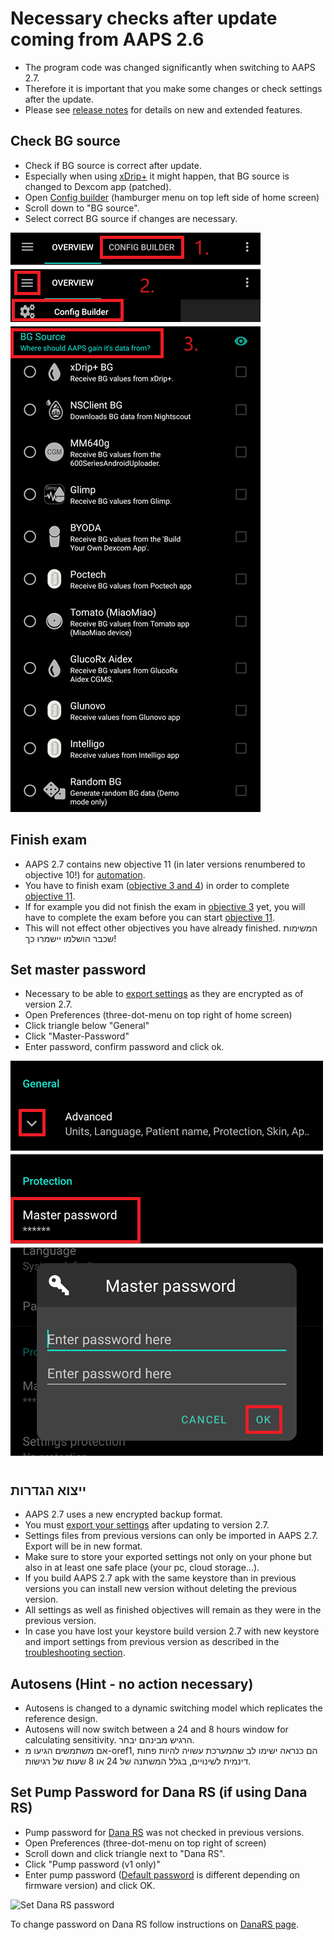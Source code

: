 # Necessary checks after update coming from AAPS 2.6

- The program code was changed significantly when switching to AAPS 2.7.
- Therefore it is important that you make some changes or check settings after the update.
- Please see [release notes](Releasenotes-version-2-7-0) for details on new and extended features.

## Check BG source

- Check if BG source is correct after update.
- Especially when using [xDrip+](../Configuration/xdrip.md) it might happen, that BG source is changed to Dexcom app (patched).
- Open [Config builder](Config-Builder-bg-source) (hamburger menu on top left side of home screen)
- Scroll down to "BG source".
- Select correct BG source if changes are necessary.

![BG source](../images/ConfBuild_BG.png)

## Finish exam

- AAPS 2.7 contains new objective 11 (in later versions renumbered to objective 10!) for [automation](../Usage/Automation.md).
- You have to finish exam ([objective 3 and 4](Objectives-objective-3-prove-your-knowledge)) in order to complete [objective 11](Objectives-objective-10-automation).
- If for example you did not finish the exam in [objective 3](../Usage/Objectives-objective-3-prove-your-knowledge) yet, you will have to complete the exam before you can start [objective 11](Objectives-objective-10-automation).
- This will not effect other objectives you have already finished. המשימות שכבר הושלמו יישמרו כך!

## Set master password

- Necessary to be able to [export settings](../Usage/ExportImportSettings.md) as they are encrypted as of version 2.7.
- Open Preferences (three-dot-menu on top right of home screen)
- Click triangle below "General"
- Click "Master-Password"
- Enter password, confirm password and click ok.

![Set master password](../images/MasterPW.png)

## ייצוא הגדרות

- AAPS 2.7 uses a new encrypted backup format.
- You must [export your settings](../Usage/ExportImportSettings.md) after updating to version 2.7.
- Settings files from previous versions can only be imported in AAPS 2.7. Export will be in new format.
- Make sure to store your exported settings not only on your phone but also in at least one safe place (your pc, cloud storage...).
- If you build AAPS 2.7 apk with the same keystore than in previous versions you can install new version without deleting the previous version.
- All settings as well as finished objectives will remain as they were in the previous version.
- In case you have lost your keystore build version 2.7 with new keystore and import settings from previous version as described in the [troubleshooting section](troubleshooting_androidstudio-lost-keystore).

## Autosens (Hint - no action necessary)

- Autosens is changed to a dynamic switching model which replicates the reference design.
- Autosens will now switch between a 24 and 8 hours window for calculating sensitivity. הרגיש מבינהם יבחר.
- אם משתמשים הגיעו מ-oref1, הם כנראה ישימו לב שהמערכת עשויה להיות פחות דינמית לשינויים, בגלל המשתנה של 24 או 8 שעות של רגישות.

## Set Pump Password for Dana RS (if using Dana RS)

- Pump password for [Dana RS](../Configuration/DanaRS-Insulin-Pump.md) was not checked in previous versions.
- Open Preferences (three-dot-menu on top right of screen)
- Scroll down and click triangle next to "Dana RS".
- Click "Pump password (v1 only)"
- Enter pump password ([Default password](DanaRS-Insulin-Pump-default-password) is different depending on firmware version) and click OK.

![Set Dana RS password](../images/DanaRSPW.png)

To change password on Dana RS follow instructions on [DanaRS page](DanaRS-Insulin-Pump-change-password-on-pump).
